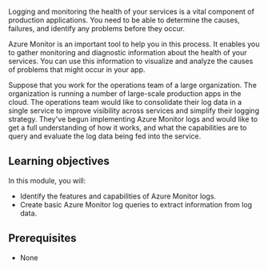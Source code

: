 Logging and monitoring the health of your services is a vital component of production applications. You need to be able to determine the causes, failures, and identify any problems before they occur.

Azure Monitor is an important tool to help you in this process. It enables you to gather monitoring and diagnostic information about the health of your services. You can use this information to visualize and analyze the causes of problems that might occur in your app.

Suppose that you work for the operations team of a large organization. The organization is running a number of large-scale production apps in the cloud. The operations team would like to consolidate their log data in a single service to improve visibility across services and simplify their logging strategy. They've begun implementing Azure Monitor logs and would like to get a full understanding of how it works, and what the capabilities are to query and evaluate the log data being fed into the service.

## Learning objectives

In this module, you will:

- Identify the features and capabilities of Azure Monitor logs.
- Create basic Azure Monitor log queries to extract information from log data.

## Prerequisites  

- None